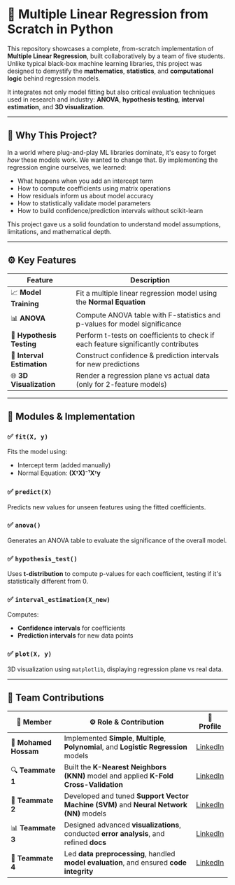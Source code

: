 # 🧮 Multiple Linear Regression from Scratch in Python

This repository showcases a complete, from-scratch implementation of **Multiple Linear Regression**, built collaboratively by a team of five students. Unlike typical black-box machine learning libraries, this project was designed to demystify the **mathematics**, **statistics**, and **computational logic** behind regression models.

It integrates not only model fitting but also critical evaluation techniques used in research and industry: **ANOVA**, **hypothesis testing**, **interval estimation**, and **3D visualization**.

---

## 🧠 Why This Project?

In a world where plug-and-play ML libraries dominate, it's easy to forget *how* these models work. We wanted to change that. By implementing the regression engine ourselves, we learned:

- What happens when you add an intercept term
- How to compute coefficients using matrix operations
- How residuals inform us about model accuracy
- How to statistically validate model parameters
- How to build confidence/prediction intervals without scikit-learn

This project gave us a solid foundation to understand model assumptions, limitations, and mathematical depth.

---

## ⚙️ Key Features

| Feature                         | Description                                                                 |
|---------------------------------|-----------------------------------------------------------------------------|
| 📈 **Model Training**           | Fit a multiple linear regression model using the **Normal Equation**       |
| 📊 **ANOVA**                    | Compute ANOVA table with F-statistics and p-values for model significance  |
| 🔬 **Hypothesis Testing**       | Perform t-tests on coefficients to check if each feature significantly contributes |
| 📏 **Interval Estimation**      | Construct confidence & prediction intervals for new predictions            |
| 🌐 **3D Visualization**         | Render a regression plane vs actual data (only for 2-feature models)       |

---

## 📎 Modules & Implementation

### ✅ `fit(X, y)`

Fits the model using:

- Intercept term (added manually)
- Normal Equation:  **(XᵀX)⁻¹Xᵀy**

### ✅ `predict(X)`

Predicts new values for unseen features using the fitted coefficients.

### ✅ `anova()`

Generates an ANOVA table to evaluate the significance of the overall model.

### ✅ `hypothesis_test()`

Uses **t-distribution** to compute p-values for each coefficient, testing if it's statistically different from 0.

### ✅ `interval_estimation(X_new)`

Computes:

- **Confidence intervals** for coefficients
- **Prediction intervals** for new data points

### ✅ `plot(X, y)`

3D visualization using `matplotlib`, displaying regression plane vs real data.

---

## 👥 Team Contributions

| 👤 **Member**       | ⚙️ **Role & Contribution**                                                                 | 🔗 **Profile**                                 |
|--------------------|---------------------------------------------------------------------------------------------|------------------------------------------------|
| 🧠 **Mohamed Hossam**  | Implemented **Simple**, **Multiple**, **Polynomial**, and **Logistic Regression** models     | [LinkedIn](https://www.linkedin.com/in/yourprofile) |
| 🔍 **Teammate 1**      | Built the **K-Nearest Neighbors (KNN)** model and applied **K-Fold Cross-Validation**       | [LinkedIn](https://www.linkedin.com/in/teammate1)   |
| 🤖 **Teammate 2**      | Developed and tuned **Support Vector Machine (SVM)** and **Neural Network (NN)** models     | [LinkedIn](https://www.linkedin.com/in/teammate2)   |
| 📊 **Teammate 3**      | Designed advanced **visualizations**, conducted **error analysis**, and refined **docs**    | [LinkedIn](https://www.linkedin.com/in/teammate3)   |
| 🧹 **Teammate 4**      | Led **data preprocessing**, handled **model evaluation**, and ensured **code integrity**     | [LinkedIn](https://www.linkedin.com/in/teammate4)   |
